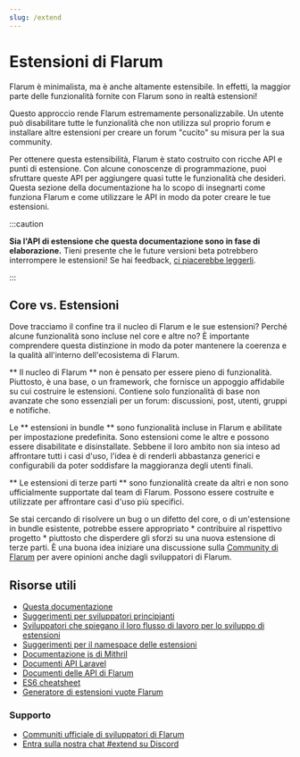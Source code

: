 ```yaml
---
slug: /extend
---
```


# Estensioni di Flarum

Flarum è minimalista, ma è anche altamente estensibile. In effetti, la maggior parte delle funzionalità fornite con Flarum sono in realtà estensioni!

Questo approccio rende Flarum estremamente personalizzabile. Un utente può disabilitare tutte le funzionalità che non utilizza sul proprio forum e installare altre estensioni per creare un forum "cucito" su misura per la sua community.

Per ottenere questa estensibilità, Flarum è stato costruito con ricche API e punti di estensione. Con alcune conoscenze di programmazione, puoi sfruttare queste API per aggiungere quasi tutte le funzionalità che desideri. Questa sezione della documentazione ha lo scopo di insegnarti come funziona Flarum e come utilizzare le API in modo da poter creare le tue estensioni.

:::caution

**Sia l'API di estensione che questa documentazione sono in fase di elaborazione.** Tieni presente che le future versioni beta potrebbero interrompere le estensioni! Se hai feedback, [ci piacerebbe leggerli](https://discuss.flarum.org/).

:::

## Core vs. Estensioni

Dove tracciamo il confine tra il nucleo di Flarum e le sue estensioni? Perché alcune funzionalità sono incluse nel core e altre no? È importante comprendere questa distinzione in modo da poter mantenere la coerenza e la qualità all'interno dell'ecosistema di Flarum.

** Il nucleo di Flarum ** non è pensato per essere pieno di funzionalità. Piuttosto, è una base, o un framework, che fornisce un appoggio affidabile su cui costruire le estensioni. Contiene solo funzionalità di base non avanzate che sono essenziali per un forum: discussioni, post, utenti, gruppi e notifiche.

Le ** estensioni in bundle ** sono funzionalità incluse in Flarum e abilitate per impostazione predefinita. Sono estensioni come le altre e possono essere disabilitate e disinstallate. Sebbene il loro ambito non sia inteso ad affrontare tutti i casi d'uso, l'idea è di renderli abbastanza generici e configurabili da poter soddisfare la maggioranza degli utenti finali.

** Le estensioni di terze parti ** sono funzionalità create da altri e non sono ufficialmente supportate dal team di Flarum. Possono essere costruite e utilizzate per affrontare casi d'uso più specifici.

Se stai cercando di risolvere un bug o un difetto del core, o di un'estensione in bundle esistente, potrebbe essere appropriato * contribuire al rispettivo progetto * piuttosto che disperdere gli sforzi su una nuova estensione di terze parti. È una buona idea iniziare una discussione sulla [Community di Flarum](https://discuss.flarum.org/) per avere opinioni anche dagli sviluppatori di Flarum.

## Risorse utili

- [Questa documentazione](start.md)
- [Suggerimenti per sviluppatori principianti](https://discuss.flarum.org/d/5512-extension-development-tips)
- [Sviluppatori che spiegano il loro flusso di lavoro per lo sviluppo di estensioni](https://discuss.flarum.org/d/6320-extension-developers-show-us-your-workflow)
- [Suggerimenti per il namespace delle estensioni](https://discuss.flarum.org/d/9625-flarum-extension-namespacing-tips)
- [Documentazione js di Mithril](https://mithril.js.org/)
- [Documenti API Laravel](https://laravel.com/api/6.x/)
- [Documenti delle API di Flarum](https://api.flarum.org)
- [ES6 cheatsheet](https://github.com/DrkSephy/es6-cheatsheet)
- [Generatore di estensioni vuote Flarum](https://discuss.flarum.org/d/11333-flarum-extension-generator-by-reflar/)

### Supporto

- [Communiti ufficiale di sviluppatori di Flarum](https://discuss.flarum.org/t/dev)
- [Entra sulla nostra chat #extend su Discord](https://flarum.org/discord/)
